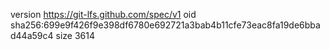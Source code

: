 version https://git-lfs.github.com/spec/v1
oid sha256:699e9f426f9e398df6780e692721a3bab4b11cfe73eac8fa19de6bbad44a59c4
size 3614
